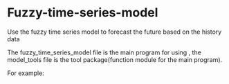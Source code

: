 # Fuzzy-time-series-model
Use the fuzzy time series model to forecast the future based on the history data

The fuzzy_time_series_model file is the main program for using , the model_tools file is the tool package(function module for the main program).

For example:
